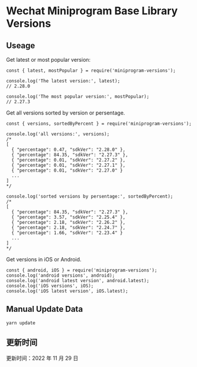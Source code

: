 
# Wechat Miniprogram Base Library Versions

## Useage

Get latest or most popular version:

```;
const { latest, mostPopular } = require('miniprogram-versions');

console.log('The latest version:', latest);
// 2.28.0

console.log('The most popular version:', mostPopular);
// 2.27.3

```

Get all versions sorted by version or persentage.

```
const { versions, sortedByPercent } = require('miniprogram-versions');

console.log('all versions:', versions);
/*
[
  { "percentage": 0.47, "sdkVer": "2.28.0" },
  { "percentage": 84.35, "sdkVer": "2.27.3" },
  { "percentage": 0.01, "sdkVer": "2.27.2" },
  { "percentage": 0.01, "sdkVer": "2.27.1" },
  { "percentage": 0.01, "sdkVer": "2.27.0" }
  ...
]
*/

console.log('sorted versions by persentage:', sortedByPercent);
/*
[
  { "percentage": 84.35, "sdkVer": "2.27.3" },
  { "percentage": 3.57, "sdkVer": "2.25.4" },
  { "percentage": 2.18, "sdkVer": "2.26.2" },
  { "percentage": 2.18, "sdkVer": "2.24.7" },
  { "percentage": 1.66, "sdkVer": "2.23.4" }
  ...
]
*/
```

Get versions in iOS or Android.

```
const { android, iOS } = require('miniprogram-versions');
console.log('android versions', android);
console.log('android latest version', android.latest);
console.log('iOS versions', iOS);
console.log('iOS latest version', iOS.latest);
```

## Manual Update Data

```
yarn update
```

## 更新时间

更新时间：2022 年 11 月 29 日
